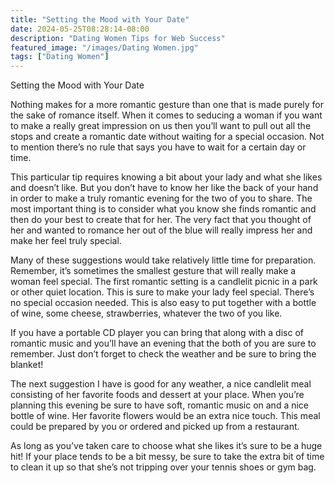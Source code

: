 ```yaml
---
title: "Setting the Mood with Your Date"
date: 2024-05-25T08:28:14-08:00
description: "Dating Women Tips for Web Success"
featured_image: "/images/Dating Women.jpg"
tags: ["Dating Women"]
---
```


Setting the Mood with Your Date


Nothing makes for a more romantic gesture than one that is made purely for the sake of romance itself. When it comes to seducing a woman if you want to make a really great impression on us then you’ll want to pull out all the stops and create a romantic date without waiting for a special occasion. Not to mention there’s no rule that says you have to wait for a certain day or time.

This particular tip requires knowing a bit about your lady and what she likes and doesn’t like. But you don’t have to know her like the back of your hand in order to make a truly romantic evening for the two of you to share. The most important thing is to consider what you know she finds romantic and then do your best to create that for her. The very fact that you thought of her and wanted to romance her out of the blue will really impress her and make her feel truly special. 

Many of these suggestions would take relatively little time for preparation. Remember, it’s sometimes the smallest gesture that will really make a woman feel special. The first romantic setting is a candlelit picnic in a park or other quiet location. This is sure to make your lady feel special. There’s no special occasion needed. This is also easy to put together with a bottle of wine, some cheese, strawberries, whatever the two of you like.

If you have a portable CD player you can bring that along with a disc of romantic music and you’ll have an evening that the both of you are sure to remember. Just don’t forget to check the weather and be sure to bring the blanket!

The next suggestion I have is good for any weather, a nice candlelit meal consisting of her favorite foods and dessert at your place. When you’re planning this evening be sure to have soft, romantic music on and a nice bottle of wine. Her favorite flowers would be an extra nice touch. This meal could be prepared by you or ordered and picked up from a restaurant.

As long as you’ve taken care to choose what she likes it’s sure to be a huge hit! If your place tends to be a bit messy, be sure to take the extra bit of time to clean it up so that she’s not tripping over your tennis shoes or gym bag.


